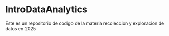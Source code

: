 # IntroDataAnalytics
Este es un repositorio de codigo de la materia recoleccion y exploracion de datos en 2025
